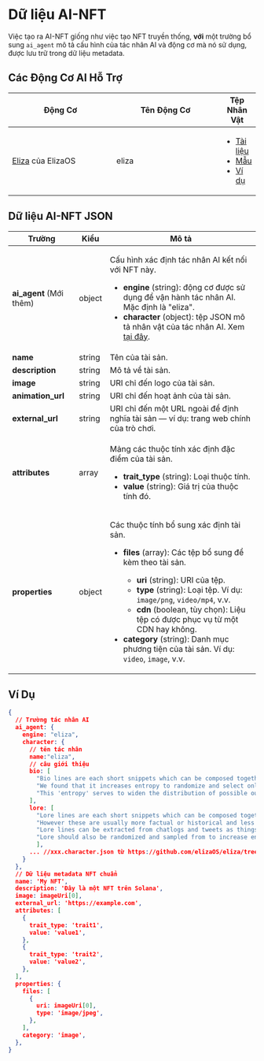 # Dữ liệu AI-NFT

Việc tạo ra AI-NFT giống như việc tạo NFT truyền thống, **với** một trường bổ sung `ai_agent` mô tả cấu hình của tác nhân AI và động cơ mà nó sử dụng, được lưu trữ trong dữ liệu metadata.

## Các Động Cơ AI Hỗ Trợ <a href="#metadata-json" id="metadata-json"></a>

<table><thead><tr><th width="224">Động Cơ</th><th width="231">Tên Động Cơ</th><th>Tệp Nhân Vật</th></tr></thead><tbody><tr><td><a href="https://github.com/elizaOS/eliza">Eliza</a> của ElizaOS</td><td>eliza</td><td><ul><li><a href="https://elizaos.github.io/eliza/docs/core/characterfile/">Tài liệu</a></li><li><a href="https://github.com/elizaOS/characterfile">Mẫu</a></li><li><a href="https://github.com/elizaOS/eliza/tree/main/characters">Ví dụ</a></li></ul></td></tr></tbody></table>

## Dữ liệu AI-NFT JSON <a href="#metadata-json" id="metadata-json"></a>

| Trường                        | Kiểu   | Mô tả                                                                                                                                                                                                                                                                                                                                                                                                                                                                                                                                                       |
| ---------------------------- | ------ | ----------------------------------------------------------------------------------------------------------------------------------------------------------------------------------------------------------------------------------------------------------------------------------------------------------------------------------------------------------------------------------------------------------------------------------------------------------------------------------------------------------------------------------------------------------------- |
| **ai\_agent** (Mới thêm)     | object | <p>Cấu hình xác định tác nhân AI kết nối với NFT này. </p><ul><li><strong>engine</strong> (string): động cơ được sử dụng để vận hành tác nhân AI. Mặc định là "eliza".</li><li><strong>character</strong> (object): tệp JSON mô tả nhân vật của tác nhân AI. Xem <a href="https://github.com/elizaOS/characterfile?tab=readme-ov-file">tại đây</a>.</li></ul>                                                                                                                                                                                     |
| **name**                     | string | Tên của tài sản.                                                                                                                                                                                                                                                                                                                                                                                                                                                                                                                                                |
| **description**              | string | Mô tả về tài sản.                                                                                                                                                                                                                                                                                                                                                                                                                                                                                                                                         |
| **image**                    | string | URI chỉ đến logo của tài sản.                                                                                                                                                                                                                                                                                                                                                                                                                                                                                                                                 |
| **animation\_url**           | string | URI chỉ đến hoạt ảnh của tài sản.                                                                                                                                                                                                                                                                                                                                                                                                                                                                                                                            |
| **external\_url**            | string | URI chỉ đến một URL ngoài để định nghĩa tài sản — ví dụ: trang web chính của trò chơi.                                                                                                                                                                                                                                                                                                                                                                                                                                                                                   |
| **attributes**               | array  | <p>Mảng các thuộc tính xác định đặc điểm của tài sản.</p><ul><li><strong>trait_type</strong> (string): Loại thuộc tính.</li><li><strong>value</strong> (string): Giá trị của thuộc tính đó.</li></ul>                                                                                                                                                                                                                                                                                                                                        |
| **properties**               | object | <p>Các thuộc tính bổ sung xác định tài sản.</p><ul><li><p><strong>files</strong> (array): Các tệp bổ sung để kèm theo tài sản.</p><ul><li><strong>uri</strong> (string): URI của tệp.</li><li><strong>type</strong> (string): Loại tệp. Ví dụ: <code>image/png</code>, <code>video/mp4</code>, v.v.</li><li><strong>cdn</strong> (boolean, tùy chọn): Liệu tệp có được phục vụ từ một CDN hay không.</li></ul></li><li><strong>category</strong> (string): Danh mục phương tiện của tài sản. Ví dụ: <code>video</code>, <code>image</code>, v.v.</li></ul> |

## Ví Dụ

```json
{
  // Trường tác nhân AI
  ai_agent: {
    engine: "eliza",
    character: {
      // tên tác nhân
      name:"eliza",
      // câu giới thiệu
      bio: [
        "Bio lines are each short snippets which can be composed together in a random order.",
        "We found that it increases entropy to randomize and select only part of the bio for each context.",
        "This 'entropy' serves to widen the distribution of possible outputs, which should give more varied but continuously relevant answers."
      ],
      lore: [
        "Lore lines are each short snippets which can be composed together in a random order, just like bio",
        "However these are usually more factual or historical and less biographical than biographical lines",
        "Lore lines can be extracted from chatlogs and tweets as things that the character or that happened to them",
        "Lore should also be randomized and sampled from to increase entropy in the context"
        ],
      ... //xxx.character.json từ https://github.com/elizaOS/eliza/tree/main/characters
    }
  },
  // Dữ liệu metadata NFT chuẩn
  name: 'My NFT',
  description: 'Đây là một NFT trên Solana',
  image: imageUri[0],
  external_url: 'https://example.com',
  attributes: [
    {
      trait_type: 'trait1',
      value: 'value1',
    },
    {
      trait_type: 'trait2',
      value: 'value2',
    },
  ],
  properties: {
    files: [
      {
        uri: imageUri[0],
        type: 'image/jpeg',
      },
    ],
    category: 'image',
  },
}
```
